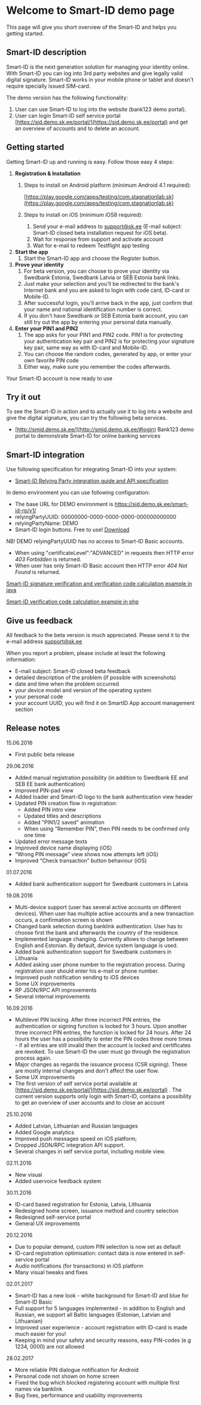 <div class="container">

<div class="content-section">

# Welcome to Smart-ID demo page

This page will give you short overview of the Smart-ID and helps you getting started.

</div>

<div class="content-section">

## Smart-ID description

Smart-ID is the next generation solution for managing your identity online. With Smart-ID you can log into 3rd party websites and give legally valid digital signature. Smart-ID works in your mobile phone or tablet and doesn't require specially issued SIM-card.

The demo version has the following functionality:

1.  User can use Smart-ID to log into the website (bank123 demo portal).
2.  User can login Smart-ID self service portal [https://sid.demo.sk.ee/portal/](https://sid.demo.sk.ee/portal) and get an overview of accounts and to delete an account.

</div>

<div class="content-section">

## Getting started

Getting Smart-ID up and running is easy. Follow those easy 4 steps:

1.  **Registration & Installation**
    1.  Steps to install on Android platform (minimum Android 4.1 required):

        [https://play.google.com/apps/testing/com.stagnationlab.sk](https://play.google.com/apps/testing/com.stagnationlab.sk) 

    2.  Steps to install on iOS (minimum iOS8 required):
        1.  Send your e-mail address to [support@sk.ee](mailto:support@sk.ee?subject=Smart-ID%20closed%20beta%20installation%20request%20for%20iOS%20beta&body=Hello!%20Please%20activate%20the%20Smart-ID%20beta%20application%20for%20me.%20My%20e-mail%20address%20is:) (E-mail subject: Smart-ID closed beta installation request for iOS beta).
        2.  Wait for response from support and activate account
        3.  Wait for e-mail to redeem Testflight app testing
2.  **Start the app**
    1.  Start the Smart-ID app and choose the Register button.
3.  **Prove your identity**
    1.  For beta version, you can choose to prove your identity via Swedbank Estonia, Swedbank Latvia or SEB Estonia bank links.
    2.  Just make your selection and you'll be redirected to the bank's Internet bank and you are asked to login with code card, ID-card or Mobile-ID.
    3.  After successful login, you'll arrive back in the app, just confirm that your name and national identification number is correct.
    4.  If you don't have Swedbank or SEB Estonia bank account, you can still try out the app by entering your personal data manually.
4.  **Enter your PIN1 and PIN2**
    1.  The app asks for your PIN1 and PIN2 code. PIN1 is for protecting your authentication key pair and PIN2 is for protecting your signature key pair, same way as with ID-card and Mobile-ID.
    2.  You can choose the random codes, generated by app, or enter your own favorite PIN code
    3.  Either way, make sure you remember the codes afterwards.

Your Smart-ID account is now ready to use

</div>

<div class="content-section">

## Try it out

To see the Smart-ID in action and to actually use it to log into a website and give the digital signature, you can try the following beta services.

*   [http://smid.demo.sk.ee/](http://smid.demo.sk.ee/#login) Bank123 demo portal to demonstrate Smart-ID for online banking services

</div>

<div class="content-section">

## Smart-ID integration

Use following specification for integrating Smart-ID into your system:

*   [Smart-ID Relying Party integration guide and API specification](https://github.com/SK-EID/smart-id-documentation)

In demo environment you can use following configuration:

*   The base URL for DEMO environment is https://sid.demo.sk.ee/smart-id-rp/v1/
*   relyingPartyUUID: 00000000-0000-0000-0000-000000000000
*   relyingPartyName: DEMO
*   Smart-ID login buttons. Free to use! [Download](https://github.com/SK-EID/smart-id-documentation/raw/master/files/Smart-ID_login.zip)

NB! DEMO relyingPartyUUID has no access to Smart-ID Basic accounts.

*   When using "certificateLevel":"ADVANCED" in requests then HTTP error _403 Forbidden_ is returned.
*   When user has only Smart-ID Basic account then HTTP error _404 Not Found_ is returned.

[Smart-ID signature verification and verification code calculation example in java](https://github.com/SK-EID/smart-id-documentation/blob/master/files/verify.java)

[Smart-ID verification code calculation example in php](https://github.com/SK-EID/smart-id-documentation/blob/master/files/control_code.php)

</div>

<div class="content-section">

## Give us feedback

All feedback to the beta version is much appreciated. Please send it to the e-mail address [support@sk.ee](mailto:support@sk.ee?subject=Smart-ID%20closed%20beta%20feedback)

When you report a problem, please include at least the following information:

*   E-mail subject: Smart-ID closed beta feedback
*   detailed description of the problem (if possible with screenshots)
*   date and time when the problem occurred
*   your device model and version of the operating system
*   your personal code
*   your account UUID, you will find it on SmartID App account management section

</div>

<div class="content-section">

## Release notes

15.06.2016

*   First public beta release

29.06.2016

*   Added manual registration possibility (in addition to Swedbank EE and SEB EE bank authentication)
*   Improved PIN-pad view
*   Added loader and Smart-ID logo to the bank authentication view header
*   Updated PIN creation flow in registration:
    *   Added PIN intro view
    *   Updated titles and descriptions
    *   Added "PIN1/2 saved" animation
    *   When using "Remember PIN”, then PIN needs to be confirmed only one time
*   Updated error message texts
*   Improved device name displaying (iOS)
*   “Wrong PIN message” view shows now attempts left (iOS)
*   Improved “Check transaction” button behaviour (iOS)

01.07.2016

*   Added bank authentication support for Swedbank customers in Latvia

19.08.2016

*   Multi-device support (user has several active accounts on different devices). When user has multiple active accounts and a new transaction occurs, a confirmation screen is shown
*   Changed bank selection during banklink authentication. User has to choose first the bank and afterwards the country of the residence.
*   Implemented language changing. Currently allows to change between English and Estonian. By default, device system language is used.
*   Added bank authentication support for Swedbank customers in Lithuania
*   Added asking user phone number to the registration process. During registration user should enter his e-mail or phone number.
*   Improved push notification sending to iOS devices
*   Some UX improvements
*   RP JSON/RPC API improvements
*   Several internal improvements

16.09.2016

*   Multilevel PIN locking. After three incorrect PIN entries, the authentication or signing function is locked for 3 hours. Upon another three incorrect PIN entries, the function is locked for 24 hours. After 24 hours the user has a possibility to enter the PIN codes three more times - if all entries are still invalid then the account is locked and certificates are revoked. To use Smart-ID the user must go through the registration process again.
*   Major changes as regards the issuance process (CSR signing). These are mostly internal changes and don't affect the user flow.
*   Some UX improvements
*   The first version of self service portal available at [https://sid.demo.sk.ee/portal/](https://sid.demo.sk.ee/portal) . The current version supports only login with Smart-ID, contains a possibility to get an overview of user accounts and to close an account

25.10.2016

*   Added Latvian, Lithuanian and Russian languages
*   Added Google analytics
*   Improved push messages speed on iOS platform;
*   Dropped JSON/RPC integration API support.
*   Several changes in self service portal, including mobile view.

02.11.2016

*   New visual
*   Added uservoice feedback system

30.11.2016

*   ID-card based registration for Estonia, Latvia, Lithuania
*   Redesigned home screen, issuance method and country selection
*   Redesigned self-service portal
*   General UX improvements

20.12.2016

*   Due to popular demand, custom PIN selection is now set as default
*   ID-card registration optimisation: contact data is now entered in self-service portal
*   Audio notifications (for transactions) in iOS platform
*   Many visual tweaks and fixes

02.01.2017

*   Smart-ID has a new look - white background for Smart-ID and blue for Smart-ID Basic
*   Full support for 5 languages implemented - in addition to English and Russian, we support all Baltic languages (Estonian, Latvian and Lithuanian)
*   Improved user experience - account registration with ID-card is made much easier for you!
*   Keeping in mind your safety and security reasons, easy PIN-codes (e.g 1234, 0000) are not allowed

28.02.2017

*   More reliable PIN dialogue notification for Android
*   Personal code not shown on home screen
*   Fixed the bug which blocked registering account with multiple first names via banklink
*   Bug fixes, performance and usability improvements

</div>

</div>